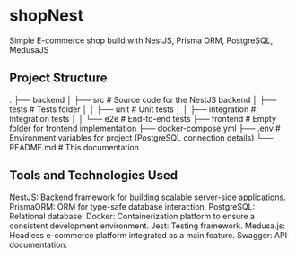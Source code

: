 # shopNest
Simple E-commerce shop build with NestJS, Prisma ORM, PostgreSQL, MedusaJS

## Project Structure

.
├── backend
│ ├── src # Source code for the NestJS backend
│ ├── tests # Tests folder
│ │ ├── unit # Unit tests
│ │ ├── integration # Integration tests
│ │ └── e2e # End-to-end tests
├── frontend # Empty folder for frontend implementation
├── docker-compose.yml
├── .env # Environment variables for project (PostgreSQL connection details)
└── README.md # This documentation

## Tools and Technologies Used

NestJS: Backend framework for building scalable server-side applications.
PrismaORM: ORM for type-safe database interaction.
PostgreSQL: Relational database.
Docker: Containerization platform to ensure a consistent development environment.
Jest: Testing framework.
Medusa.js: Headless e-commerce platform integrated as a main feature.
Swagger: API documentation.
